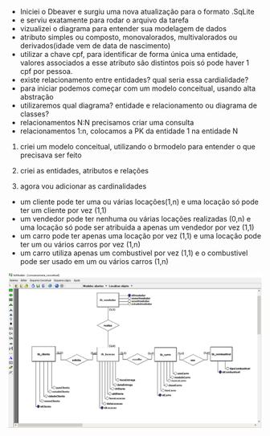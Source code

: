 - Iniciei o Dbeaver e surgiu uma nova atualização para o formato .SqLite
- e serviu exatamente para rodar o arquivo da tarefa
- vizualizei o diagrama para entender sua modelagem de dados
- atributo simples ou composto, monovalorados, multivalorados ou derivados(idade vem de data de nascimento)
- utilizar a chave cpf, para identificar de forma única uma entidade, valores associados a esse atributo são distintos pois só pode haver 1 cpf por pessoa.
- existe relacionamento entre entidades? qual seria essa cardialidade?
- para iniciar podemos começar com um modelo conceitual, usando alta abstração
- utilizaremos qual diagrama? entidade e relacionamento ou diagrama de classes?
- relacionamentos N:N precisamos criar uma consulta
- relacionamentos 1:n, colocamos a PK da entidade 1 na entidade N



1. criei um modelo conceitual, utilizando o brmodelo para entender o que precisava ser feito

2. criei as entidades, atributos e relações

3. agora vou adicionar as cardinalidades

- um cliente pode ter uma ou várias locações(1,n) e uma locação só pode ter um cliente por vez (1,1)
- um vendedor pode ter nenhuma ou várias locações realizadas (0,n) e uma locação só pode ser atribuida a apenas um vendedor por vez (1,1)
- um carro pode ter apenas uma locação por vez (1,1) e uma locação pode ter um ou vários  carros por vez (1,n)
- um carro utiliza apenas um combustivel por vez (1,1) e o combustivel pode ser usado em um ou vários carros (1,n)

![Modelagem Conceitual](./modelo_conceitual.png)


